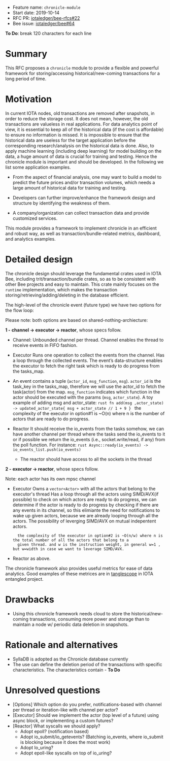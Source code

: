 + Feature name: `chronicle-module`
+ Start date: 2019-10-14
+ RFC PR: [iotaledger/bee-rfcs#22](https://github.com/iotaledger/bee-rfcs/pull/22)
+ Bee issue: [iotaledger/bee#64](https://github.com/iotaledger/bee/issues/64)

**To Do**: break 120 characters for each line

# Summary

This RFC proposes a `chronicle` module to provide a flexible and powerful framework for storing/accessing
historical/new-coming transactions for a long period of time.

# Motivation

In current IOTA nodes, old transactions are removed after snapshots, in order to reduce the storage cost. It does not
mean, however, the old transactions are valueless in real applications. For data analytics point of view, it is
essential to keep all of the historical data (if the cost is affordable) to ensure no information is missed. It is
impossible to ensure that the historical data are useless for the target application before the corresponding
research/analysis on the historical data is done. Also, to apply machine learning (including deep learning) for model
building on the data, a huge amount of data is crucial for training and testing. Hence the chronicle module is important
and should be developed. In the following we list some application examples.

* From the aspect of financial analysis, one may want to build a model to predict the future prices and/or transaction
  volumes, which needs a large amount of historical data for training and testing.

* Developers can further improve/enhance the framework design and structure by identifying the weakness of them.

* A company/organization can collect transaction data and provide customized services.


This module provides a framework to implement chronicle in an efficient and robust way, as well as
transaction/bundle-related metrics, dashboard, and analytics examples.

# Detailed design

The chronicle design should leverage the fundamental crates used in IOTA Bee, including trit/transaction/bundle crates,
so as to be consistent with other Bee projects and easy to maintain. This crate mainly focuses on the `runtime`
implementation, which makes the transaction storing/retrieving/adding/deleting in the database efficient.

The high-level of the chronicle event (future type) we have two options for the flow loop: 

Please note: both options are based on shared-nothing-archiecture:

**1 -** **channel -> executor -> reactor**, whose specs follow.

* Channel: Unbounded channel per thread.  Channel enables the thread to receive events in FIFO fashion.

* Executor Runs one operation to collect the events from the channel.  Has a loop through the collected events.  The
  event’s data-structure enables the executor to fetch the right task which is ready to do progress from the tasks_map.
* An event contains a tuple (`actor_id`, `msg_function`, `msg`).  `actor_id` is the task_key in the tasks_map, therefore
  we will use the actor_id to fetch the task(actor) from the map.  `msg_function` indicates which function in the actor
  should be executed with the params (`msg`, `actor_state`). A toy example of adding msg and actor_state:
			```rust fn add(msg ,actor_state) -> updated_actor_state{ msg + actor_state // 1 + 9 } ``` the complexity of the
			executor in option#1 is ~O(n) where n is the number of actors that are ready to do progress.
 
* Reactor It should receive the io_events from the tasks somehow, we can have another channel per thread where the tasks
  send the io_events to it or if possible we return the io_events (i.e., socket.write/read, if any) from the poll
  function. For instance:
		```rust Async::ready(io_events) -> io_events_list.push(io_events) ```
	* The reactor should have access to all the sockets in the thread



**2 -** **executor -> reactor**, whose specs follow.

Note: each actor has its own mpsc channel

* Executor Owns a `vector<Actor>` with all the actors that belong to the executor's thread Has a loop through all the
  actors using SIMD/AVX(if possible) to check on which actors are ready to do progress, we can determine if the actor is
  ready to do progress by checking if there are any events in its channel, so this elimiante the need for notifications
  to wake up given actors, because we are already looping through all the actors.  The possibility of leverging SIMD/AVX
  on mutual indepentent actors.

		the complexity of the executor in option#2 is ~O(n/w) where n is the total number of all the actors that belong to a
		given thread. and w is the instruction weight, in general w=1 , but w=width in case we want to leverage SIMD/AVX.
* Reactor as above.


The chronicle framework also provides useful metrics for ease of data analytics. Good examples of these metrices are in
[tanglescope](https://github.com/iotaledger/entangled/tree/develop/tanglescope) in IOTA entangled project.


# Drawbacks
- Using this chronicle framework needs cloud to store the historical/new-coming transactions, consuming more power and
	storage than to maintain a node w/ periodic data deletion in snapshots. 

# Rationale and alternatives
- SyllaDB is adopted as the Chronicle database currently
- The use can define the deletion period of the transactions with specific characteristics. The characteristics contain
		- **To Do**

# Unresolved questions

- [Options] Which option do you prefer, notifications-based with channel per thread or iteration-like with channel per
	actor?
- [Executor] Should we implement the actor (top level of a future) using async block, or implementing a custom futures?
- [Reactor] What syscalls we should apply? 
	- Adopt epoll? (notification based)
	- Adopt io_submit/io_getevents? (Batching io_events, where io_submit is blocking because it does the most work)
	- Adopt Io_uring?
	- Adopt epoll-like syscalls on top of io_uring?
